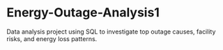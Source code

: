 # Energy-Outage-Analysis1
Data analysis project using SQL to investigate top outage causes, facility risks, and energy loss patterns.
